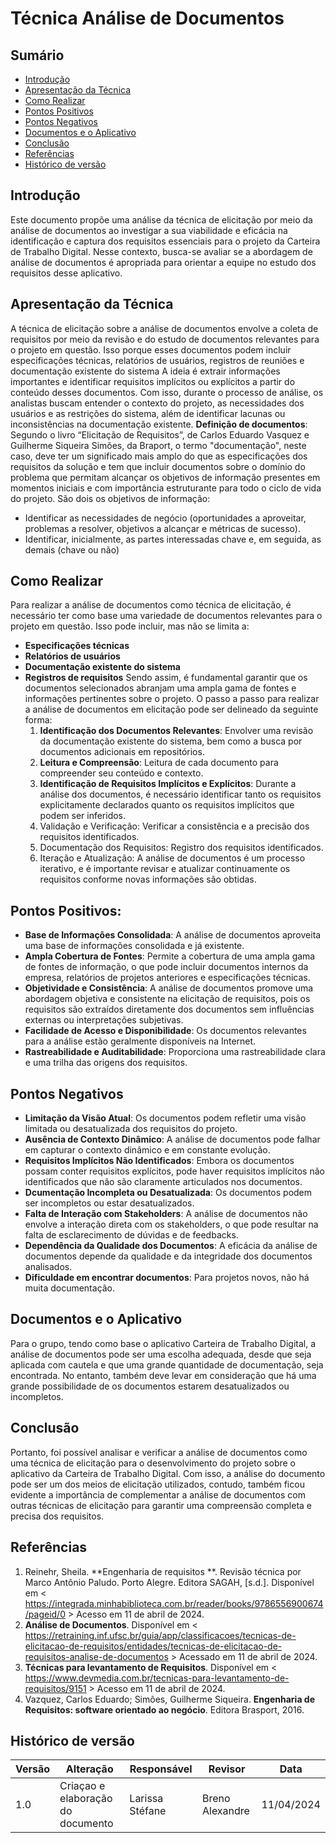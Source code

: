 # Técnica Análise de Documentos

## Sumário
* [Introdução](#Introdução)
* [Apresentação da Técnica](#Apresentação-da-Técnica)
* [Como Realizar](#Como-Realizar)
* [Pontos Positivos](#Pontos-Positivos)
* [Pontos Negativos](#Pontos-Negativos)
* [Documentos e o Aplicativo](#Questionários-e-o-Aplicativo)
* [Conclusão](#Conclusão)
* [Referências](#Referências)
* [Histórico de versão](#Histórico-de-versão)


## Introdução

Este documento propõe uma análise da técnica de elicitação por meio da análise de documentos ao investigar a sua viabilidade e eficácia na identificação e captura dos requisitos essenciais para o projeto da Carteira de Trabalho Digital. Nesse contexto, busca-se avaliar se a abordagem de análise de documentos é apropriada para orientar a equipe no estudo dos requisitos desse aplicativo.

## Apresentação da Técnica

A técnica de elicitação sobre a análise de documentos envolve a coleta de requisitos por meio da revisão e do estudo de documentos relevantes para o projeto em questão. Isso porque esses documentos podem incluir especificações técnicas, relatórios de usuários, registros de reuniões e documentação existente do sistema
A ideia é extrair informações importantes e identificar requisitos implícitos ou explícitos a partir do conteúdo desses documentos. Com isso, durante o processo de análise, os analistas buscam entender o contexto do projeto, as necessidades dos usuários e as restrições do sistema, além de identificar lacunas ou inconsistências na documentação existente. 
**Definição de documentos**: Segundo o livro “Elicitação de Requisitos”, de Carlos Eduardo Vasquez e Guilherme Siqueira Simões, da Braport, o termo "documentação", neste caso, deve ter um significado mais amplo do que as especificações dos requisitos da solução e tem que incluir documentos sobre o domínio do problema que permitam alcançar os objetivos de informação presentes em momentos iniciais e com importância estruturante para todo o ciclo de vida do projeto. São dois os objetivos de informação:
- Identificar as necessidades de negócio (oportunidades a aproveitar, problemas a resolver, objetivos a alcançar e métricas de sucesso).
- Identificar, inicialmente, as partes interessadas chave e, em seguida, as demais (chave ou não)

## Como Realizar

Para realizar a análise de documentos como técnica de elicitação, é necessário ter como base uma variedade de documentos relevantes para o projeto em questão. Isso pode incluir, mas não se limita a:
- **Especificações técnicas**
- **Relatórios de usuários**
- **Documentação existente do sistema**
- **Registros de requisitos**
Sendo assim, é fundamental garantir que os documentos selecionados abranjam uma ampla gama de fontes e informações pertinentes sobre o projeto.
O passo a passo para realizar a análise de documentos em elicitação pode ser delineado da seguinte forma:
    1. **Identificação dos Documentos Relevantes**: Envolver uma revisão da documentação existente do sistema, bem como a busca por documentos adicionais em repositórios. 
    2. **Leitura e Compreensão**: Leitura de cada documento para compreender seu conteúdo e contexto. 
    3. **Identificação de Requisitos Implícitos e Explícitos**: Durante a análise dos documentos, é necessário identificar tanto os requisitos explicitamente declarados quanto os requisitos implícitos que podem ser inferidos. 
    4. Validação e Verificação: Verificar a consistência e a precisão dos requisitos identificados. 
    5. Documentação dos Requisitos: Registro dos requisitos identificados.
    6. Iteração e Atualização: A análise de documentos é um processo iterativo, e é importante revisar e atualizar continuamente os requisitos conforme novas informações são obtidas. 

## Pontos Positivos:

- **Base de Informações Consolidada**: A análise de documentos aproveita uma base de informações consolidada e já existente.
- **Ampla Cobertura de Fontes**: Permite a cobertura de uma ampla gama de fontes de informação, o que pode incluir documentos internos da empresa, relatórios de projetos anteriores e especificações técnicas.
- **Objetividade e Consistência**: A análise de documentos promove uma abordagem objetiva e consistente na elicitação de requisitos, pois os requisitos são extraídos diretamente dos documentos sem influências externas ou interpretações subjetivas.
- **Facilidade de Acesso e Disponibilidade**: Os documentos relevantes para a análise estão geralmente disponíveis na Internet.
- **Rastreabilidade e Auditabilidade**: Proporciona uma rastreabilidade clara e uma trilha das origens dos requisitos.

## Pontos Negativos
- **Limitação da Visão Atual**: Os documentos podem refletir uma visão limitada ou desatualizada dos requisitos do projeto.
- **Ausência de Contexto Dinâmico**: A análise de documentos pode falhar em capturar o contexto dinâmico e em constante evolução.
- **Requisitos Implícitos Não Identificados**: Embora os documentos possam conter requisitos explícitos, pode haver requisitos implícitos não identificados que não são claramente articulados nos documentos.
- **Dcumentação Incompleta ou Desatualizada**: Os documentos podem ser incompletos ou estar desatualizados.
- **Falta de Interação com Stakeholders**: A análise de documentos não envolve a interação direta com os stakeholders, o que pode resultar na falta de esclarecimento de dúvidas e de feedbacks.
- **Dependência da Qualidade dos Documentos**: A eficácia da análise de documentos depende da qualidade e da integridade dos documentos analisados.
- **Dificuldade em encontrar documentos**: Para projetos novos, não há muita documentação.

## Documentos e o Aplicativo
Para o grupo, tendo como base o aplicativo Carteira de Trabalho Digital, a análise de documentos pode ser uma escolha adequada, desde que seja aplicada com cautela e que uma grande quantidade de documentação, seja encontrada. No entanto, também deve levar em consideração que há uma grande possibilidade de os documentos estarem desatualizados ou incompletos.

## Conclusão

Portanto, foi possível analisar e verificar a análise de documentos como uma técnica de elicitação para o desenvolvimento do projeto sobre o aplicativo da Carteira de Trabalho Digital. Com isso, a análise do documento pode ser um dos meios de elicitação utilizados, contudo, também ficou evidente a importância de complementar a análise de documentos com outras técnicas de elicitação para garantir uma compreensão completa e precisa dos requisitos.

## Referências

1. Reinehr, Sheila. **Engenharia de requisitos **. Revisão técnica por Marco Antônio Paludo. Porto Alegre. Editora SAGAH, [s.d.]. Disponível em < https://integrada.minhabiblioteca.com.br/reader/books/9786556900674/pageid/0 > Acesso em 11 de abril de 2024.
2. **Análise de Documentos**. Disponível em < https://retraining.inf.ufsc.br/guia/app/classificacoes/tecnicas-de-elicitacao-de-requisitos/entidades/tecnicas-de-elicitacao-de-requisitos-analise-de-documentos > Acessado em 11 de abril de 2024.
3. **Técnicas para levantamento de Requisitos**. Disponível em < https://www.devmedia.com.br/tecnicas-para-levantamento-de-requisitos/9151 > Acesso em 11 de abril de 2024.
4. Vazquez, Carlos Eduardo; Simões, Guilherme Siqueira. **Engenharia de Requisitos: software orientado ao negócio**. Editora Brasport, 2016.

## Histórico de versão

| Versão | Alteração | Responsável | Revisor | Data |
| - | - | - | - | - |
| 1.0 | Criaçao e elaboração do documento | Larissa Stéfane | Breno Alexandre | 11/04/2024 |
